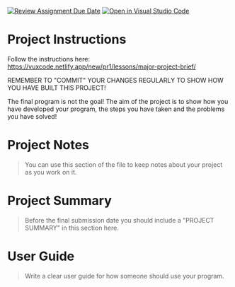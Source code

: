 [![Review Assignment Due Date](https://classroom.github.com/assets/deadline-readme-button-8d59dc4de5201274e310e4c54b9627a8934c3b88527886e3b421487c677d23eb.svg)](https://classroom.github.com/a/9iUTyIJt)
[![Open in Visual Studio Code](https://classroom.github.com/assets/open-in-vscode-c66648af7eb3fe8bc4f294546bfd86ef473780cde1dea487d3c4ff354943c9ae.svg)](https://classroom.github.com/online_ide?assignment_repo_id=10743436&assignment_repo_type=AssignmentRepo)
# Project Instructions
Follow the instructions here: https://vuxcode.netlify.app/new/pr1/lessons/major-project-brief/

REMEMBER TO "COMMIT" YOUR CHANGES REGULARLY TO SHOW HOW YOU HAVE BUILT THIS PROJECT! 

The final program is not the goal! The aim of the project is to show how you have developed your program, the steps you have taken and the problems you have solved!

# Project Notes

> You can use this section of the file to keep notes about your project as you work on it.

# Project Summary

> Before the final submission date you should include a "PROJECT SUMMARY" in this section here. 

# User Guide

> Write a clear user guide for how someone should use your program.